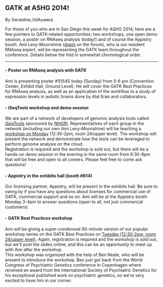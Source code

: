 ## GATK at ASHG 2014!

By Geraldine_VdAuwera

<p>For those of you who are in San Diego this week for ASHG 2014, here are a few pointers to GATK-related opportunities: two workshops, one open demo session, a poster on RNAseq analysis (today!) and of course the Appistry booth. Ami Levy-Moonshine (<a href="https://gatkforums.broadinstitute.org/gatk/profile/ami" rel="nofollow">@ami</a> on the forum), who is our resident RNAseq expert, will be representing the GATK team throughout the conference. Details below the fold in somewhat chronological order.</p>

<hr></hr><h4>- Poster on RNAseq analysis with GATK</h4>

<p>Ami is presenting poster #1054S today (Sunday) from 5-6 pm (Convention Center, Exhibit Hall, Ground Level). He will cover the GATK Best Practices for RNAseq analysis, as well as an application of the workflow to a study of expression levels in autistic brains done by Alal Eran and collaborators.</p>

<h4>- iSeqTools workshop and demo session</h4>

<p>We are part of a network of developers of genomic analysis tools called <a rel="nofollow" href="http://iseqtools.org/">iSeqTools</a> sponsored by <a rel="nofollow" href="http://www.genome.gov/">NHGRI</a>. Representatives of each group in the network (including our own Ami Levy-Moonshine) will be teaching a <a rel="nofollow" href="http://www.ashg.org/2014meeting/pages/workshops.shtml">workshop on Monday</a> (12:30-2pm, room 24/upper level). The workshop will present the network and demonstrate how the tools can be leveraged to perform genome analysis on the cloud.<br>
  Registration is required and the workshop is sold out, but there will be a hands-on demo session in the evening in the same room from 6:30-8pm that will be free and open to all comers. Please feel free to come ask questions!</p>

<h4>- Appistry in the exhibits hall (booth #814)</h4>

<p>Our licensing partner, Appistry, will be present in the exhibits hall. Be sure to swing by if you have any questions about licenses for commercial use of GATK, commercial support and so on. Ami will be at the Appistry booth Monday 3-4pm to answer questions (open to all, not just commercial customers).</p>

<h4>- GATK Best Practices workshop</h4>

<p>Ami will be giving a super-condensed 90-minute version of our popular workshop series on the GATK Best Practices on <a rel="nofollow" href="http://www.ashg.org/2014meeting/pages/workshops.shtml">Tuesday (12:30-2pm, room 24/upper level)</a>. Again, registration is required and the workshop is sold out, but we'll post the slides online, and this can be an opportunity to meet up with Ami after the workshop.<br>
  This workshop was organized with the help of Ben Neale, who will be present to introduce the workshop. Ben just got back from the World Congress of Psychiatric Genetics conference in Copenhagen where received an award from the International Society of Psychiatric Genetics for his exceptional published work on psychiatric genetics, so we're very excited to have him in our corner.</p>

